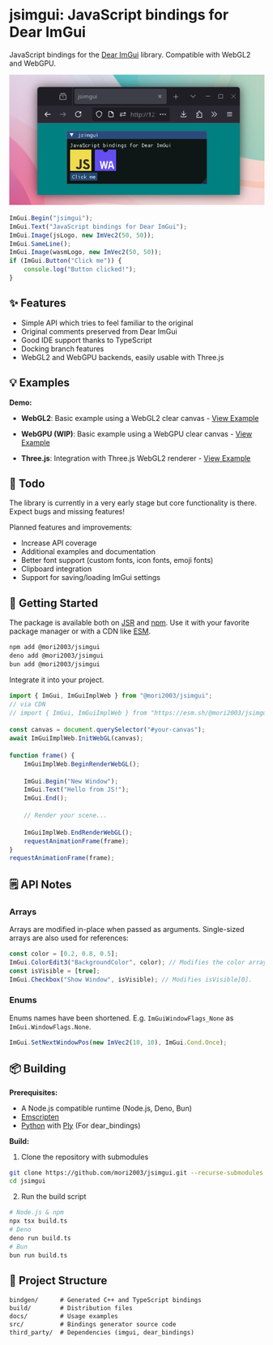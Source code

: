 # jsimgui: JavaScript bindings for Dear ImGui

JavaScript bindings for the [Dear ImGui](https://github.com/ocornut/imgui) library. Compatible with WebGL2 and WebGPU.

![showcase](./docs/showcase.png)

```js
ImGui.Begin("jsimgui");
ImGui.Text("JavaScript bindings for Dear ImGui");
ImGui.Image(jsLogo, new ImVec2(50, 50));
ImGui.SameLine();
ImGui.Image(wasmLogo, new ImVec2(50, 50));
if (ImGui.Button("Click me")) {
    console.log("Button clicked!");
}
```


## ✨ Features

- Simple API which tries to feel familiar to the original
- Original comments preserved from Dear ImGui
- Good IDE support thanks to TypeScript
- Docking branch features
- WebGL2 and WebGPU backends, easily usable with Three.js

## 💡 Examples

**Demo:**

- **WebGL2**: Basic example using a WebGL2 clear canvas - [View Example](https://mori2003.github.io/jsimgui/docs/examples/webgl/)

- **WebGPU (WIP)**: Basic example using a WebGPU clear canvas - [View Example](https://mori2003.github.io/jsimgui/docs/examples/webgpu/)

- **Three.js**: Integration with Three.js WebGL2 renderer - [View Example](https://mori2003.github.io/jsimgui/docs/examples/threegl/)

## 📌 Todo
The library is currently in a very early stage but core functionality is there. Expect bugs and missing features!

Planned features and improvements:

- Increase API coverage
- Additional examples and documentation
- Better font support (custom fonts, icon fonts, emoji fonts)
- Clipboard integration
- Support for saving/loading ImGui settings


## 🚀 Getting Started

The package is available both on [JSR](https://jsr.io/@mori2003/jsimgui/) and [npm](https://www.npmjs.com/package/@mori2003/jsimgui). Use it with your favorite package manager or with a CDN like [ESM](https://esm.sh/).

```bash
npm add @mori2003/jsimgui
deno add @mori2003/jsimgui
bun add @mori2003/jsimgui
```

Integrate it into your project.

```js
import { ImGui, ImGuiImplWeb } from "@mori2003/jsimgui";
// via CDN
// import { ImGui, ImGuiImplWeb } from "https://esm.sh/@mori2003/jsimgui";

const canvas = document.querySelector("#your-canvas");
await ImGuiImplWeb.InitWebGL(canvas);

function frame() {
    ImGuiImplWeb.BeginRenderWebGL();

    ImGui.Begin("New Window");
    ImGui.Text("Hello from JS!");
    ImGui.End();

    // Render your scene...

    ImGuiImplWeb.EndRenderWebGL();
    requestAnimationFrame(frame);
}
requestAnimationFrame(frame);
```

## 🗒️ API Notes

### Arrays

Arrays are modified in-place when passed as arguments. Single-sized arrays are also used for references:

```js
const color = [0.2, 0.8, 0.5];
ImGui.ColorEdit3("BackgroundColor", color); // Modifies the color array.
const isVisible = [true];
ImGui.Checkbox("Show Window", isVisible); // Modifies isVisible[0].
```

### Enums

Enums names have been shortened. E.g. `ImGuiWindowFlags_None` as `ImGui.WindowFlags.None`.

```js
ImGui.SetNextWindowPos(new ImVec2(10, 10), ImGui.Cond.Once);
```

## 📦 Building

**Prerequisites:**

- A Node.js compatible runtime (Node.js, Deno, Bun)
- [Emscripten](https://emscripten.org/)
- [Python](https://www.python.org/) with [Ply](https://pypi.org/project/ply/) (For dear_bindings)

**Build:**

1. Clone the repository with submodules

```bash
git clone https://github.com/mori2003/jsimgui.git --recurse-submodules
cd jsimgui
```

2. Run the build script

```bash
# Node.js & npm
npx tsx build.ts
# Deno
deno run build.ts
# Bun
bun run build.ts
```

## 📁 Project Structure

```
bindgen/      # Generated C++ and TypeScript bindings
build/        # Distribution files
docs/         # Usage examples
src/          # Bindings generator source code
third_party/  # Dependencies (imgui, dear_bindings)
```
